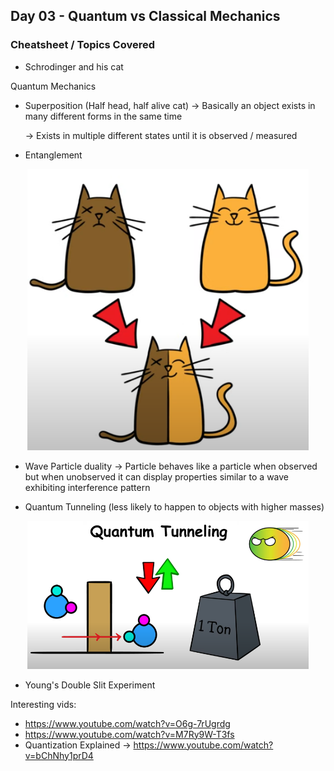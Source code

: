 ## Day 03 - Quantum vs Classical Mechanics

### Cheatsheet / Topics Covered

- Schrodinger and his cat

Quantum Mechanics 

- Superposition (Half head, half alive cat) -> Basically an object exists in many different forms in the same time

    -> Exists in multiple different     states until it is observed / measured
- Entanglement

<div align="center">
  <img src="images/schrondingers_cat.png" alt="schrondingers_cat" width="450"/>
</div>

- Wave Particle duality -> Particle behaves like a particle when observed but when unobserved it can display properties similar to a wave exhibiting interference pattern 




- Quantum Tunneling (less likely to happen to objects with higher masses)

<div align="center">
  <img src="images/tunneling.png" alt="tunneling" width="450"/>
</div>

- Young's Double Slit Experiment

Interesting vids:
- https://www.youtube.com/watch?v=O6g-7rUgrdg
- https://www.youtube.com/watch?v=M7Ry9W-T3fs
- Quantization Explained -> https://www.youtube.com/watch?v=bChNhy1prD4